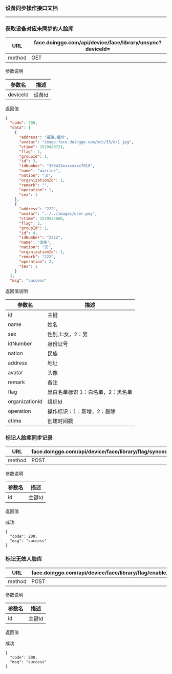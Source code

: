 ### 设备同步操作接口文档 ###

----

### 获取设备对应未同步的人脸库

|URL|face.doinggo.com/api/device/face/library/unsync?deviceId=|
|---|---|
|method|GET|

参数说明

|参数名|描述|
|---|---|
|deviceId|设备Id|

返回值

```json
{
  "code": 200,
  "data": [
    {
      "address": "福建,福州",
      "avatar": "image.face.doinggo.com/sdc/33/d/1.jpg",
      "ctime": 1529420721,
      "flag": 1,
      "groupId": 1,
      "id": 3,
      "idNumber": "350423xxxxxxxx7019",
      "name": "warrior",
      "nation": "汉",
      "organizationId": 1,
      "remark": "",
      "operation": 1,
      "sex": 1
    },
    {
      "address": "222",
      "avatar": "../../images/user.png",
      "ctime": 1529524688,
      "flag": 2,
      "groupId": 1,
      "id": 4,
      "idNumber": "2222",
      "name": "邹生",
      "nation": "汉",
      "organizationId": 1,
      "remark": "222",
	  "operation": 2,
      "sex": 1
    }
  ],
  "msg": "success"
```

返回值说明

|参数名|描述|
|----|---|
|id|主键|
|name|姓名|
|sex|性别,1:女，2：男|
|idNumber|身份证号|
|nation|民族|
|address|地址|
|avatar|头像|
|remark|备注|
|flag| 黑白名单标识 1：白名单，2：黑名单|
|organizationId|组织Id|
|operation|操作标识：1：新增，2：删除|
|ctime|创建时间戳|

### 标记人脸库同步记录

|URL|face.doinggo.com/api/device/face/library/flag/synced/{id}|
|---|---|
|method|POST||

参数说明

|参数名|描述|
|---|---|
|id|主键Id|


返回值

成功

```
{
  "code": 200,
  "msg": "success"
}
```

### 标记无效人脸库

|URL|face.doinggo.com/api/device/face/library/flag/enable/{id}|
|---|---|
|method|POST||

参数说明

|参数名|描述|
|---|---|
|id|主键Id|


返回值

成功

```
{
  "code": 200,
  "msg": "success"
}
```